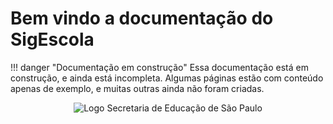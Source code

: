 # Bem vindo a documentação do SigEscola

!!! danger "Documentação em construção"
	Essa documentação está em construção, e ainda está incompleta. 
    Algumas páginas estão com conteúdo apenas de exemplo, e muitas outras ainda não foram criadas.

<div style="text-align:center">
    <img src="/imagens/logo-sme.svg" alt="Logo Secretaria de Educação de São Paulo">
</div>
